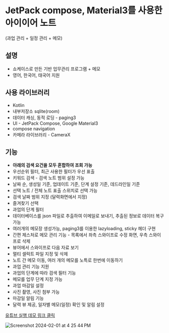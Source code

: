 # JetPack compose, Material3를 사용한 아이이어 노트
(과업 관리 + 일정 관리 + 메모)
## 설명
* 쇼케이스로 만든 기반 업무관리 프로그램 + 메모
* 영어, 한국어, 태국어 지원

## 사용 라이브러리
* Kotlin
* 내부저장소 sqlite(room)
* 데이터 캐싱, 동적 로딩 - paging3
* UI - JetPack Compose, Google Material3
* compose navigation
* 카메라 라이브러리 - CameraX 

## 기능
* __아래의 검색 요건을 모두 혼합하여 조회 가능__
* 우선순위 필터, 최근 사용한 필터가 우선 표출
* 키워드 검색 - 검색 노트 범위 설정 가능
* 날짜 순, 생성일 기준, 업데이트 기준, 단계 설정 기준, 데드라인일 기준
* 선택 노트 / 전체 노트 표출 스위치로 선택 가능
* 검색 날짜 범위 지정 (달력화면에서 지정)
* 즐겨찾기 선택
* 과업의 단계 필터
* 데이터베이스를 json 파일로 추출하여 이메일로 보내기, 추출된 정보로 데이터 복구 가능
* 여러개의 메모장 생성가능, paging3를 이용한 lazyloading, sticky 헤더 구현
* 간편 제스처로 메모 관리 기능 - 목록에서 좌측 스와이프로 수정 화면, 우측 스와이프로 삭제
* 뷰어에서 스와이프로 다음 자료 보기
* 멀티 셀럭트 파일 지정 및 삭제
* 노트 간 메모 이동, 여러 개의 메모를 노특로 한번에 이동하기
* 과업 관리 기능 지원
* 과업의 단계에 따라 검색 필터 기능
* 메모를 업무 단계 지정 가능
* 과업 마감일 설정
* 사진 촬영, 사진 첨부 가능
* 마감일 알림 기능
* 달력 뷰 제공, 일자별 메모(일정) 확인 및 알림 설정

[유튜브 실행 데모 링크 클릭](https://www.youtube.com/watch?v=b6Fc3ctLHdg)

![Screenshot 2024-02-01 at 4 25 44 PM](https://github.com/pilseong/todocompose/assets/19240446/325e7a82-446e-41ac-9205-a85b2909bfc1)
